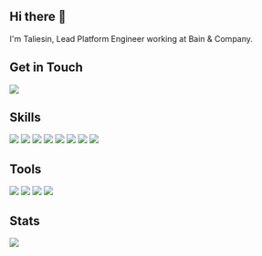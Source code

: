 ## Hi there 👋
I'm Taliesin, Lead Platform Engineer working at Bain & Company.

## Get in Touch
[![](https://img.shields.io/badge/LinkedIn-grey?labelColor=0A66C2&logo=LinkedIn&style=for-the-badge&logoColor=white)](https://www.linkedin.com/in/taliesin-millhouse-00001)

## Skills
![](https://img.shields.io/badge/Amazon%20Web%20Services%20(AWS)-grey?labelColor=FF9900&logo=Amazon&style=for-the-badge&logoColor=white)
![](https://img.shields.io/badge/Google%20Cloud%20Platform%20(GCP)-grey?labelColor=4285F4&logo=GoogleCloud&style=for-the-badge&logoColor=white)
![](https://img.shields.io/badge/Terraform-grey?labelColor=7B42BC&logo=Terraform&style=for-the-badge&logoColor=white)
![](https://img.shields.io/badge/GitHub%20Actions-grey?labelColor=2088FF&logo=GitHubActions&style=for-the-badge&logoColor=white)
![](https://img.shields.io/badge/Golang-grey?labelColor=00ADD8&logo=Go&style=for-the-badge&logoColor=white)
![](https://img.shields.io/badge/Typescript-grey?labelColor=3178C6&logo=Typescript&style=for-the-badge&logoColor=white)
![](https://img.shields.io/badge/PHP-grey?labelColor=777BB4&logo=PHP&style=for-the-badge&logoColor=white)
![](https://img.shields.io/badge/Vue.js-grey?labelColor=4FC08D&logo=Vue.js&style=for-the-badge&logoColor=white)

## Tools
![](https://img.shields.io/badge/GitHub-grey?labelColor=181717&logo=GitHub&style=for-the-badge&logoColor=white)
![](https://img.shields.io/badge/Visual%20Studio%20Code-grey?labelColor=007ACC&logo=VisualStudioCode&style=for-the-badge&logoColor=white)
![](https://img.shields.io/badge/linux-grey?labelColor=FCC624&logo=Linux&style=for-the-badge&logoColor=white)
![](https://img.shields.io/badge/macOS-grey?labelColor=000000&logo=macos&style=for-the-badge&logoColor=white)

## Stats
![](https://github-readme-stats.char-al.vercel.app/api?username=strongishllama&show_icons=true&count_private=true&theme=synthwave)
